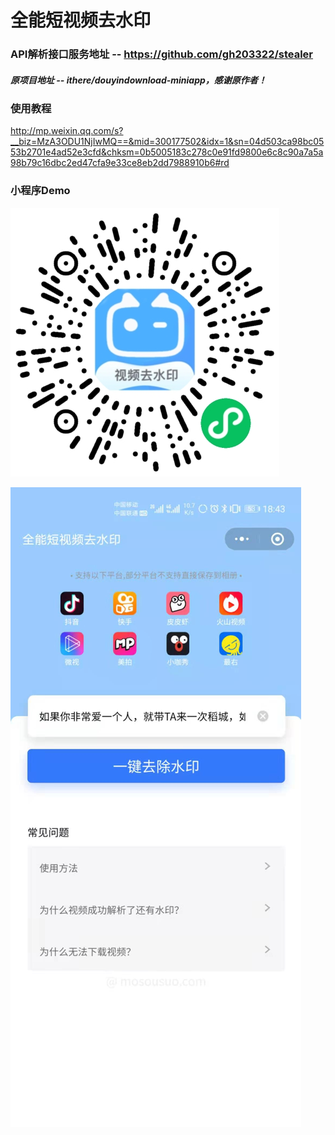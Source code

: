 # 全能短视频去水印
### API解析接口服务地址 -- https://github.com/gh203322/stealer

##### 原项目地址 -- ithere/douyindownload-miniapp，感谢原作者！

### 使用教程  
http://mp.weixin.qq.com/s?__biz=MzA3ODU1NjIwMQ==&mid=300177502&idx=1&sn=04d503ca98bc0553b2701e4ad52e3cfd&chksm=0b5005183c278c0e91fd9800e6c8c90a7a5a98b79c16dbc2ed47cfa9e33ce8eb2dd7988910b6#rd

### 小程序Demo
![全能短视频去水印](pic_qocode.png)

![全能短视频去水印](pic_effect.jpg)

